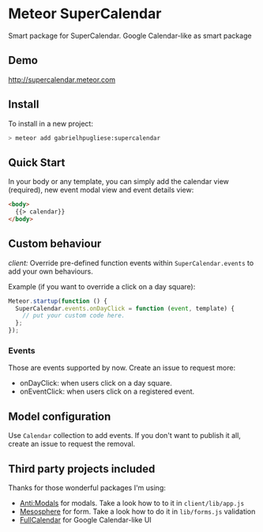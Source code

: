 Meteor SuperCalendar
================

Smart package for SuperCalendar. Google Calendar-like as smart package

## Demo

http://supercalendar.meteor.com

## Install

To install in a new project:
```bash
> meteor add gabrielhpugliese:supercalendar
```

## Quick Start

In your body or any template, you can simply add the calendar view (required), new event modal view and event details view:

```html
<body>
  {{> calendar}}
</body>
```

## Custom behaviour

*client:* Override pre-defined function events within `SuperCalendar.events` to add your own behaviours. 

Example (if you want to override a click on a day square):
```javascript
Meteor.startup(function () {
  SuperCalendar.events.onDayClick = function (event, template) {
    // put your custom code here.
  };
});
```

### Events

Those are events supported by now. Create an issue to request more:

* onDayClick: when users click on a day square.
* onEventClick: when users click on a registered event.

## Model configuration

Use `Calendar` collection to add events. If you don't want to publish it all, create an issue to request the removal.

## Third party projects included

Thanks for those wonderful packages I'm using:
* [Anti:Modals](https://atmospherejs.com/anti/modals) for modals. Take a look how to to it in `client/lib/app.js`
* [Mesosphere](https://github.com/copleykj/Mesosphere) for form. Take a look how to do it in `lib/forms.js`
  validation
* [FullCalendar](http://arshaw.com/fullcalendar/) for Google Calendar-like UI
